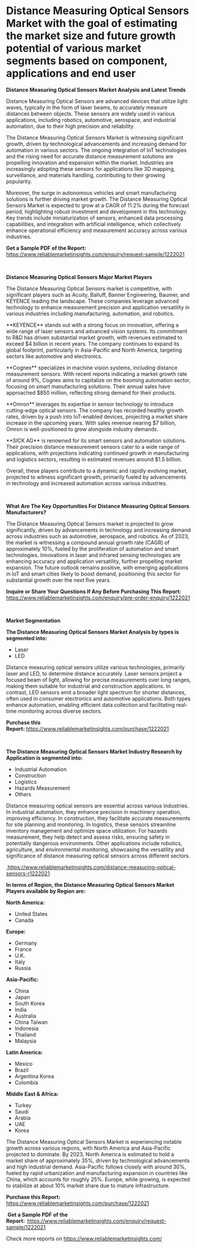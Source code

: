<p><h1>Distance Measuring Optical Sensors Market with the goal of estimating the market size and future growth potential of various market segments based on component, applications and end user</h1></p><p><strong>Distance Measuring Optical Sensors Market Analysis and Latest Trends</strong></p>
<p><p>Distance Measuring Optical Sensors are advanced devices that utilize light waves, typically in the form of laser beams, to accurately measure distances between objects. These sensors are widely used in various applications, including robotics, automotive, aerospace, and industrial automation, due to their high precision and reliability. </p><p>The Distance Measuring Optical Sensors Market is witnessing significant growth, driven by technological advancements and increasing demand for automation in various sectors. The ongoing integration of IoT technologies and the rising need for accurate distance measurement solutions are propelling innovation and expansion within the market. Industries are increasingly adopting these sensors for applications like 3D mapping, surveillance, and materials handling, contributing to their growing popularity. </p><p>Moreover, the surge in autonomous vehicles and smart manufacturing solutions is further driving market growth. The Distance Measuring Optical Sensors Market is expected to grow at a CAGR of 11.2% during the forecast period, highlighting robust investment and development in this technology. Key trends include miniaturization of sensors, enhanced data processing capabilities, and integration with artificial intelligence, which collectively enhance operational efficiency and measurement accuracy across various industries.</p></p>
<p><strong>Get a Sample PDF of the Report:&nbsp;</strong> <a href="https://www.reliablemarketinsights.com/enquiry/request-sample/1222021?utm_campaign=1558&utm_medium=2&utm_source=Github&utm_content=ia&utm_term=02032025&utm_id=distance-measuring-optical-sensors">https://www.reliablemarketinsights.com/enquiry/request-sample/1222021</a></p>
<p>&nbsp;</p>
<p><strong>Distance Measuring Optical Sensors Major Market Players</strong></p>
<p><p>The Distance Measuring Optical Sensors market is competitive, with significant players such as Acuity, Balluff, Banner Engineering, Baumer, and KEYENCE leading the landscape. These companies leverage advanced technology to enhance measurement precision and application versatility in various industries including manufacturing, automation, and robotics.</p><p>**KEYENCE** stands out with a strong focus on innovation, offering a wide range of laser sensors and advanced vision systems. Its commitment to R&D has driven substantial market growth, with revenues estimated to exceed $4 billion in recent years. The company continues to expand its global footprint, particularly in Asia-Pacific and North America, targeting sectors like automotive and electronics.</p><p>**Cognex** specializes in machine vision systems, including distance measurement sensors. With recent reports indicating a market growth rate of around 9%, Cognex aims to capitalize on the booming automation sector, focusing on smart manufacturing solutions. Their annual sales have approached $850 million, reflecting strong demand for their products.</p><p>**Omron** leverages its expertise in sensor technology to introduce cutting-edge optical sensors. The company has recorded healthy growth rates, driven by a push into IoT-enabled devices, projecting a market share increase in the upcoming years. With sales revenue nearing $7 billion, Omron is well-positioned to grow alongside industry demands.</p><p>**SICK AG** is renowned for its smart sensors and automation solutions. Their precision distance measurement sensors cater to a wide range of applications, with projections indicating continued growth in manufacturing and logistics sectors, resulting in estimated revenues around $1.5 billion.</p><p>Overall, these players contribute to a dynamic and rapidly evolving market, projected to witness significant growth, primarily fueled by advancements in technology and increased automation across various industries.</p></p>
<p>&nbsp;</p>
<p><strong>What Are The Key Opportunities For Distance Measuring Optical Sensors Manufacturers?</strong></p>
<p><p>The Distance Measuring Optical Sensors market is projected to grow significantly, driven by advancements in technology and increasing demand across industries such as automotive, aerospace, and robotics. As of 2023, the market is witnessing a compound annual growth rate (CAGR) of approximately 10%, fueled by the proliferation of automation and smart technologies. Innovations in laser and infrared sensing technologies are enhancing accuracy and application versatility, further propelling market expansion. The future outlook remains positive, with emerging applications in IoT and smart cities likely to boost demand, positioning this sector for substantial growth over the next five years.</p></p>
<p><strong>Inquire or Share Your Questions If Any Before Purchasing This Report:</strong> <a href="https://www.reliablemarketinsights.com/enquiry/pre-order-enquiry/1222021?utm_campaign=1558&utm_medium=2&utm_source=Github&utm_content=ia&utm_term=02032025&utm_id=distance-measuring-optical-sensors">https://www.reliablemarketinsights.com/enquiry/pre-order-enquiry/1222021</a></p>
<p>&nbsp;</p>
<p><strong>Market Segmentation</strong></p>
<p><strong>The Distance Measuring Optical Sensors Market Analysis by types is segmented into:</strong></p>
<p><ul><li>Laser</li><li>LED</li></ul></p>
<p><p>Distance measuring optical sensors utilize various technologies, primarily laser and LED, to determine distance accurately. Laser sensors project a focused beam of light, allowing for precise measurements over long ranges, making them suitable for industrial and construction applications. In contrast, LED sensors emit a broader light spectrum for shorter distances, often used in consumer electronics and automotive applications. Both types enhance automation, enabling efficient data collection and facilitating real-time monitoring across diverse sectors.</p></p>
<p><strong>Purchase this Report:&nbsp;</strong><a href="https://www.reliablemarketinsights.com/purchase/1222021?utm_campaign=1558&utm_medium=2&utm_source=Github&utm_content=ia&utm_term=02032025&utm_id=distance-measuring-optical-sensors">https://www.reliablemarketinsights.com/purchase/1222021</a></p>
<p>&nbsp;</p>
<p><strong>The Distance Measuring Optical Sensors Market Industry Research by Application is segmented into:</strong></p>
<p><ul><li>Industrial Automation</li><li>Construction</li><li>Logistics</li><li>Hazards Measurement</li><li>Others</li></ul></p>
<p><p>Distance measuring optical sensors are essential across various industries. In industrial automation, they enhance precision in machinery operation, improving efficiency. In construction, they facilitate accurate measurements for site planning and monitoring. In logistics, these sensors streamline inventory management and optimize space utilization. For hazards measurement, they help detect and assess risks, ensuring safety in potentially dangerous environments. Other applications include robotics, agriculture, and environmental monitoring, showcasing the versatility and significance of distance measuring optical sensors across different sectors.</p></p>
<p><a href="https://www.reliablemarketinsights.com/distance-measuring-optical-sensors-r1222021?utm_campaign=1558&utm_medium=2&utm_source=Github&utm_content=ia&utm_term=02032025&utm_id=distance-measuring-optical-sensors">&nbsp;https://www.reliablemarketinsights.com/distance-measuring-optical-sensors-r1222021</a></p>
<p><strong>In terms of Region, the Distance Measuring Optical Sensors Market Players available by Region are:</strong></p>
<p>
    <p> <strong> North America: </strong>
        <ul>
            <li>United States</li>
            <li>Canada</li>
        </ul>
        </p> 
    <p> <strong> Europe: </strong>
        <ul>
            <li>Germany</li>
            <li>France</li>
            <li>U.K.</li>
            <li>Italy</li>
            <li>Russia</li>
        </ul>
        </p> 
    <p> <strong> Asia-Pacific: </strong>
        <ul>
            <li>China</li>
            <li>Japan</li>
            <li>South Korea</li>
            <li>India</li>
            <li>Australia</li>
            <li>China Taiwan</li>
            <li>Indonesia</li>
            <li>Thailand</li>
            <li>Malaysia</li>
        </ul>
        </p> 
    <p> <strong> Latin America: </strong>
        <ul>
            <li>Mexico</li>
            <li>Brazil</li>
            <li>Argentina Korea</li>
            <li>Colombia</li>
        </ul>
        </p> 
    <p> <strong> Middle East & Africa: </strong>
        <ul>
            <li>Turkey</li>
            <li>Saudi</li>
            <li>Arabia</li>
            <li>UAE</li>
            <li>Korea</li>
        </ul>
    </p>
    </p>
<p><p>The Distance Measuring Optical Sensors Market is experiencing notable growth across various regions, with North America and Asia-Pacific projected to dominate. By 2023, North America is estimated to hold a market share of approximately 35%, driven by technological advancements and high industrial demand. Asia-Pacific follows closely with around 30%, fueled by rapid urbanization and manufacturing expansion in countries like China, which accounts for roughly 25%. Europe, while growing, is expected to stabilize at about 10% market share due to mature infrastructure.</p></p>
<p><strong>Purchase this Report: </strong><a href="https://www.reliablemarketinsights.com/purchase/1222021?utm_campaign=1558&utm_medium=2&utm_source=Github&utm_content=ia&utm_term=02032025&utm_id=distance-measuring-optical-sensors">https://www.reliablemarketinsights.com/purchase/1222021</a></p>
<p>&nbsp;<strong>Get a Sample PDF of the Report:&nbsp;&nbsp;</strong><a href="https://www.reliablemarketinsights.com/enquiry/request-sample/1222021?utm_campaign=1558&utm_medium=2&utm_source=Github&utm_content=ia&utm_term=02032025&utm_id=distance-measuring-optical-sensors">https://www.reliablemarketinsights.com/enquiry/request-sample/1222021</a></p>
<p><strong></strong></p>
<p>Check more reports on <a href="https://www.reliablemarketinsights.com/?utm_campaign=1558&utm_medium=2&utm_source=Github&utm_content=ia&utm_term=02032025&utm_id=distance-measuring-optical-sensors">https://www.reliablemarketinsights.com/</a></p>